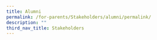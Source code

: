 ```yaml
---
title: Alumni
permalink: /for-parents/Stakeholders/alumni/permalink/
description: ""
third_nav_title: Stakeholders
---
```

